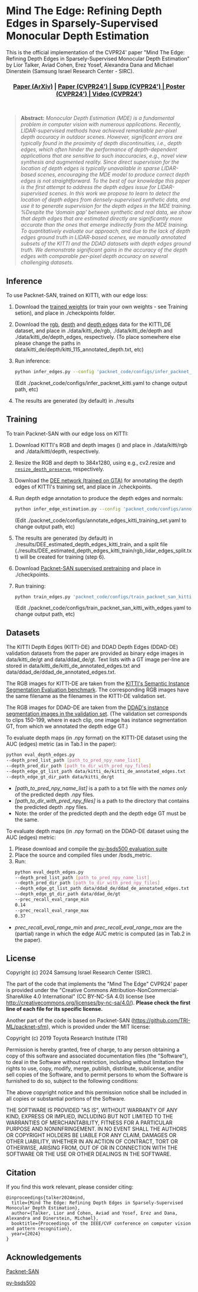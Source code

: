 # Mind The Edge: Refining Depth Edges in Sparsely-Supervised Monocular Depth Estimation
This is the official implementation of the CVPR24' paper "Mind The Edge: Refining Depth Edges in Sparsely-Supervised Monocular Depth
Estimation" by Lior Talker, Aviad Cohen, Erez Yosef, Alexandra Dana and Michael Dinerstein (Samsung Israel Research Center - SIRC).
<h3 align="center"><a href="https://arxiv.org/pdf/2212.05315.pdf">Paper (ArXiv)</a> | <a href="https://openaccess.thecvf.com/content/CVPR2024/papers/Talker_Mind_The_Edge_Refining_Depth_Edges_in_Sparsely-Supervised_Monocular_Depth_CVPR_2024_paper.pdf"> Paper (CVPR24') | <a href="https://openaccess.thecvf.com/content/CVPR2024/supplemental/Talker_Mind_The_Edge_CVPR_2024_supplemental.pdf"> Supp (CVPR24') | <a href="https://cvpr.thecvf.com/media/PosterPDFs/CVPR%202024/29549.png?t=1715948618.3559048"> Poster (CVPR24') | <a href="https://www.youtube.com/watch?v=88X5mnp3AMo&t=242s">Video (CVPR24')</a></h3>


<br />

> **Abstract:** *Monocular Depth Estimation (MDE) is a fundamental problem in computer vision with numerous applications. Recently, LIDAR-supervised methods have achieved remarkable per-pixel depth accuracy in outdoor scenes. However, significant errors are typically found in the proximity of depth discontinuities, i.e., depth edges, which often hinder the performance of depth-dependent applications that are sensitive to such inaccuracies, e.g., novel view synthesis and augmented reality. Since direct supervision for the location of depth edges is typically unavailable in sparse LIDAR-based scenes, encouraging the MDE model to produce correct depth edges is not straightforward. To the best of our knowledge this paper is the first attempt to address the depth edges issue for LIDAR-supervised scenes. In this work we propose to learn to detect the location of depth edges from densely-supervised synthetic data, and use it to generate supervision for the depth edges in the MDE training. %Despite the ’domain gap’ between synthetic and real data, we show that depth edges that are estimated directly are significantly more accurate than the ones that emerge indirectly from the MDE training. To quantitatively evaluate our approach, and due to the lack of depth edges ground truth in LIDAR-based scenes, we manually annotated subsets of the KITTI and the DDAD datasets with depth edges ground truth. We demonstrate significant gains in the accuracy of the depth edges with comparable per-pixel depth accuracy on several challenging datasets.* 

## Inference
To use Packnet-SAN, trained on KITTI, with our edge loss:
1. Download the [trained weights](./checkpoints/packnet_kitti_depth_edges.ckpt) (or train your own weights - see Training setion),  and place in ./checkpoints folder.
2. Download the [rgb](./data/kitti_de/rgb/kitti_115_rgb.tar.gz), [depth](./data/kitti_de/depth/kitti_115_depth.tar.gz) and [depth edges](./data/kitti_de/depth_edges/kitti_115_depth_edges.tar.gz) data for the KITTI_DE dataset, and place in ./data/kitti_de/rgb, ./data/kitti_de/depth and ./data/kitti_de/depth_edges, respectively.
(To place somewhere else please change the paths in data/kitti_de/depth/kitti_115_annotated_depth.txt, etc)
3. Run inference: 

    ```bash
    python infer_edges.py --config 'packnet_code/configs/infer_packnet_kitti.yaml'
    ```
    (Edit ./packnet_code/configs/infer_packnet_kitti.yaml to change output path, etc)
4. The results are generated (by default) in ./results

## Training
To train Packnet-SAN with our edge loss on KITTI:
1. Download KITTI's RGB and depth images () and place in ./data/kitti/rgb and ./data/kitti/depth, respectively.
2. Resize the RGB and depth to 384x1280, using e.g., cv2.resize and [`resize_depth_preserve`](http://gitlab-srv/red-team/MindTheEdge/-/blob/main/packnet_code/packnet_sfm/datasets/augmentations.py#L56), respectively.
3. Download the [DEE network (trained on GTA)](./checkpoints/packnet_kitti_depth_edges.ckpt) for annotating the depth edges of KITTI's training set, and place in ./checkpoints.
4. Run depth edge annotation to produce the depth edges and normals:

    ```bash
    python infer_edge_estimation.py --config 'packnet_code/configs/annotate_edges_kitti_training_set.yaml'
    ```
    (Edit ./packnet_code/configs/annotate_edges_kitti_training_set.yaml to change output path, etc)
5. The results are generated (by default) in ./results/DEE_estimated_depth_edges_kitti_train, and a split file (./results/DEE_estimated_depth_edges_kitti_train/rgb_lidar_edges_split.txt) will be created for training (step 6).
6. Download [Packnet-SAN supervised pretraining](https://tri-ml-public.s3.amazonaws.com/github/packnet-sfm/models/PackNetSAN01_HR_sup_K.ckpt) and place in ./checkpoints.
7. Run training:
     ```bash
    python train_edges.py 'packnet_code/configs/train_packnet_san_kitti_with_edges.yaml'
    ```
    (Edit ./packnet_code/configs/train_packnet_san_kitti_with_edges.yaml to change output path, etc)

## Datasets

The KITTI Depth Edges (KITTI-DE) and DDAD Depth Edges (DDAD-DE) validation datasets from the paper are provided as binary edge images in data/kitti_de/gt and data/ddad_de/gt.
Text lists with a GT image per-line are stored in data/kitti_de/kitti_de_annotated_edges.txt and data/ddad_de/ddad_de_annotated_edges.txt.

The RGB images for KITTI-DE are taken from the <a href="https://www.cvlibs.net/datasets/kitti/eval_instance_seg.php?benchmark=instanceSeg2015">KITTI's Semantic Instance Segmentation Evaluation benchmark</a>.
The corresponding RGB images have the same filename as the filenames in the KITTI-DE validation set.

The RGB images for DDAD-DE are taken from the <a href="https://tri-ml-public.s3.amazonaws.com/github/DDAD/datasets/DDAD.tar">DDAD's instance segmentation images in the validation set</a>.
(The validation set corresponds to clips 150-199, where in each clip, one image has instance segmentation GT, from which we annotated the depth edge GT.)

To evaluate depth maps (in .npy format) on the KITTI-DE dataset using the AUC (edges) metric (as in Tab.1 in the paper):
```bash
python eval_depth_edges.py 
--depth_pred_list_path [path_to_pred_npy_name_list] 
--depth_pred_dir_path [path_to_dir_with_pred_npy_files]
--depth_edge_gt_list_path data/kitti_de/kitti_de_annotated_edges.txt
--depth_edge_gt_dir_path data/kitti_de/gt
```
- *[path_to_pred_npy_name_list]* is a path to a txt file with the *names only* of the predicted depth .npy files.
- *[path_to_dir_with_pred_npy_files]* is a path to the directory that contains the predicted depth .npy files.
- Note: the order of the predicted depth and the depth edge GT must be the same.

To evaluate depth maps (in .npy format) on the DDAD-DE dataset using the AUC (edges) metric:
1. Please download and compile the [py-bsds500 evaluation suite](https://github.com/Britefury/py-bsds500)
2. Place the source and compiled files under /bsds_metric.
3. Run: 
    ```bash
    python eval_depth_edges.py  
    --depth_pred_list_path [path_to_pred_npy_name_list] 
    --depth_pred_dir_path [path_to_dir_with_pred_npy_files]
    --depth_edge_gt_list_path data/ddad_de/ddad_de_annotated_edges.txt
    --depth_edge_gt_dir_path data/ddad_de/gt
    --prec_recall_eval_range_min
    0.14
    --prec_recall_eval_range_max
    0.37
    ```
- *prec_recall_eval_range_min* and *prec_recall_eval_range_max* are the (partial) range in which the edge AUC metric is computed (as in Tab.2 in the paper).

## License
Copyright (c) 2024 Samsung Israel Research Center (SIRC).

The part of the code that implements the "Mind The Edge" CVPR24' paper is provided under the "Creative Commons Attribution-NonCommercial-ShareAlike 4.0 International" (CC BY-NC-SA 4.0) license (see <http://creativecommons.org/licenses/by-nc-sa/4.0/>).
**Please check the first line of each file for its specific license.**

Another part of the code is based on Packnet-SAN (https://github.com/TRI-ML/packnet-sfm), which is provided under the MIT license:

Copyright (c) 2019 Toyota Research Institute (TRI)

Permission is hereby granted, free of charge, to any person obtaining a copy of this software and associated documentation files (the "Software"), to deal in the Software without restriction, including without limitation the rights to use, copy, modify, merge, publish, distribute, sublicense, and/or sell copies of the Software, and to permit persons to whom the Software is furnished to do so, subject to the following conditions:

The above copyright notice and this permission notice shall be included in all copies or substantial portions of the Software.

THE SOFTWARE IS PROVIDED "AS IS", WITHOUT WARRANTY OF ANY KIND, EXPRESS OR IMPLIED, INCLUDING BUT NOT LIMITED TO THE WARRANTIES OF MERCHANTABILITY, FITNESS FOR A PARTICULAR PURPOSE AND NONINFRINGEMENT. IN NO EVENT SHALL THE AUTHORS OR COPYRIGHT HOLDERS BE LIABLE FOR ANY CLAIM, DAMAGES OR OTHER LIABILITY, WHETHER IN AN ACTION OF CONTRACT, TORT OR OTHERWISE, ARISING FROM, OUT OF OR IN CONNECTION WITH THE SOFTWARE OR THE USE OR OTHER DEALINGS IN THE SOFTWARE.



## Citation
If you find this work relevant, please consider citing:

    @inproceedings{talker2024mind,
      title={Mind The Edge: Refining Depth Edges in Sparsely-Supervised Monocular Depth Estimation},
      author={Talker, Lior and Cohen, Aviad and Yosef, Erez and Dana, Alexandra and Dinerstein, Michael},
      booktitle={Proceedings of the IEEE/CVF conference on computer vision and pattern recognition},
      year={2024}
    }

## Acknowledgements
<a href="https://github.com/TRI-ML/packnet-sfm">Packnet-SAN</a>

<a href="https://github.com/Britefury/py-bsds500">py-bsds500</a>